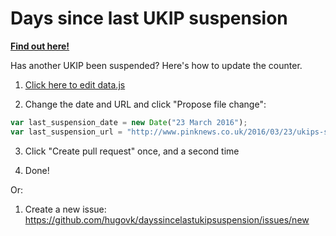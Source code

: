 # Days since last UKIP suspension

[**Find out here!**](https://hugovk.github.io/dayssincelastukipsuspension/)

Has another UKIP been suspended? Here's how to update the counter.

1. [Click here to edit data.js](https://github.com/hugovk/dayssincelastukipsuspension/edit/gh-pages/data.js)

3. Change the date and URL and click "Propose file change":
  ```javascript
var last_suspension_date = new Date("23 March 2016");
var last_suspension_url = "http://www.pinknews.co.uk/2016/03/23/ukips-suzanne-evans-suspended-for-criticising-gay-cure-candidate";
  ```

3. Click "Create pull request" once, and a second time

4. Done!

Or:

1. Create a new issue: https://github.com/hugovk/dayssincelastukipsuspension/issues/new
